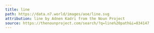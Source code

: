 ```yaml
---
title: line
path: https://data.n7.world/images/aoe/line.svg
attribution: line by Adnen Kadri from the Noun Project
source: https://thenounproject.com/search/?q=line%20path&i=834147
---
```

